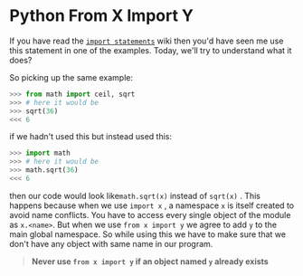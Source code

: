 # Python From X Import Y

If you have read the [`import statements`](#) wiki then you'd have seen me use this statement in one of the examples. Today, we'll try to understand what it does?

So picking up the same example:
```python
>>> from math import ceil, sqrt
>>> # here it would be
>>> sqrt(36)
<<< 6
```
if we hadn't used this but instead used this:
```python
>>> import math
>>> # here it would be
>>> math.sqrt(36)
<<< 6
```

then our code would look like`math.sqrt(x)` instead of `sqrt(x)` . This happens because when we use `import x` , a namespace `x` is itself created to avoid name conflicts. You have to access every single object of the module as `x.<name>`. But when we use `from x import y` we agree to add `y` to the main global namespace. So while using this we have to make sure that we don't have any object with same name in our program.

> **Never use `from x import y` if an object named `y` already exists**
